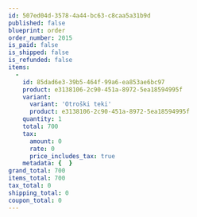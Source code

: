 ```yaml
---
id: 507ed04d-3578-4a44-bc63-c8caa5a31b9d
published: false
blueprint: order
order_number: 2015
is_paid: false
is_shipped: false
is_refunded: false
items:
  -
    id: 85dad6e3-39b5-464f-99a6-ea853ae6bc97
    product: e3138106-2c90-451a-8972-5ea18594995f
    variant:
      variant: 'Otroški teki'
      product: e3138106-2c90-451a-8972-5ea18594995f
    quantity: 1
    total: 700
    tax:
      amount: 0
      rate: 0
      price_includes_tax: true
    metadata: {  }
grand_total: 700
items_total: 700
tax_total: 0
shipping_total: 0
coupon_total: 0
---
```

